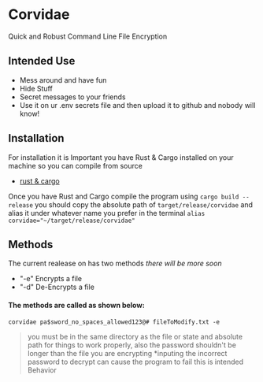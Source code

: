 # Corvidae 
Quick and Robust Command Line File Encryption

## Intended Use
- Mess around and have fun 
- Hide Stuff
- Secret messages to your friends
- Use it on ur .env secrets file and then upload it to github and nobody will know!
## Installation
For installation it is Important you have Rust & Cargo installed on your machine so you can compile from source 
- [rust & cargo](https://www.rust-lang.org/tools/install)

Once you have Rust and Cargo compile the program using `cargo build --release` you should copy the absolute path of `target/release/corvidae` and alias it under whatever name you prefer in the terminal `alias corvidae="~/target/release/corvidae"`

## Methods
The current realease on has two methods *there will be more soon*
- "-e" Encrypts a file
- "-d" De-Encrypts a file
#### The methods are called as shown below:
`corvidae pa$sword_no_spaces_allowed123@# fileToModify.txt -e`
> you must be in the same directory as the file or state and absolute path for things to work properly, also the password shouldn't be longer than the file you are encrypting *inputing the incorrect password to decrypt can cause the program to fail this is intended Behavior


